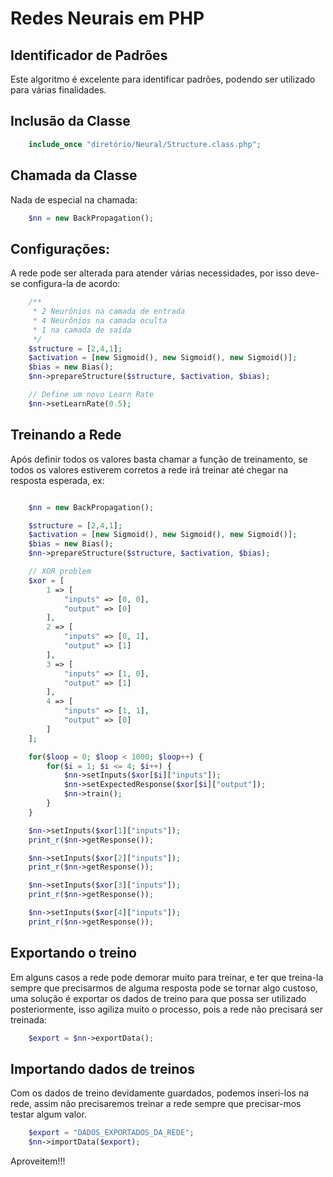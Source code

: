 # Redes Neurais em PHP

## Identificador de Padrões

Este algoritmo é excelente para identificar padrões, podendo ser utilizado para várias finalidades.

## Inclusão da Classe

```php
    include_once "diretório/Neural/Structure.class.php";
```

## Chamada da Classe

Nada de especial na chamada:

```php
    $nn = new BackPropagation();
```

## Configurações:

A rede pode ser alterada para atender várias necessidades, por isso deve-se configura-la de acordo:

```php
    /**
     * 2 Neurônios na camada de entrada
     * 4 Neurônios na camada oculta
     * 1 na camada de saída 
     */
    $structure = [2,4,1];
    $activation = [new Sigmoid(), new Sigmoid(), new Sigmoid()];
    $bias = new Bias();
    $nn->prepareStructure($structure, $activation, $bias);

    // Define um novo Learn Rate
    $nn->setLearnRate(0.5);
```

## Treinando a Rede

Após definir todos os valores basta chamar a função de treinamento, se todos os valores estiverem corretos a rede irá treinar até chegar na resposta esperada, ex:

```php

    $nn = new BackPropagation();

    $structure = [2,4,1];
    $activation = [new Sigmoid(), new Sigmoid(), new Sigmoid()];
    $bias = new Bias();
    $nn->prepareStructure($structure, $activation, $bias);

    // XOR problem
    $xor = [
        1 => [
            "inputs" => [0, 0],
            "output" => [0]
        ],
        2 => [
            "inputs" => [0, 1],
            "output" => [1]
        ],
        3 => [
            "inputs" => [1, 0],
            "output" => [1]
        ],
        4 => [
            "inputs" => [1, 1],
            "output" => [0]
        ]
    ];

    for($loop = 0; $loop < 1000; $loop++) {
        for($i = 1; $i <= 4; $i++) {
            $nn->setInputs($xor[$i]["inputs"]);
            $nn->setExpectedResponse($xor[$i]["output"]);
            $nn->train();
        }
    }

    $nn->setInputs($xor[1]["inputs"]);
    print_r($nn->getResponse());

    $nn->setInputs($xor[2]["inputs"]);
    print_r($nn->getResponse());

    $nn->setInputs($xor[3]["inputs"]);
    print_r($nn->getResponse());

    $nn->setInputs($xor[4]["inputs"]);
    print_r($nn->getResponse());

```

## Exportando o treino

Em alguns casos a rede pode demorar muito para treinar, e ter que treina-la sempre que precisarmos de alguma resposta pode se tornar algo custoso, uma solução é exportar os dados de treino para que possa ser utilizado posteriormente, isso agiliza muito o processo, pois a rede não precisará ser treinada:

```php
    $export = $nn->exportData();
```

## Importando dados de treinos

Com os dados de treino devidamente guardados, podemos inseri-los na rede, assim não precisaremos treinar a rede sempre que precisar-mos testar algum valor.

```php
    $export = "DADOS_EXPORTADOS_DA_REDE";
    $nn->importData($export);
```

Aproveitem!!!
